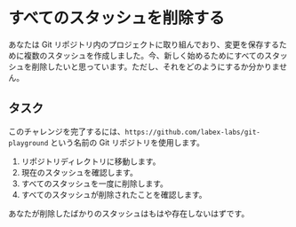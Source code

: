 # すべてのスタッシュを削除する

あなたは Git リポジトリ内のプロジェクトに取り組んでおり、変更を保存するために複数のスタッシュを作成しました。今、新しく始めるためにすべてのスタッシュを削除したいと思っています。ただし、それをどのようにするか分かりません。

## タスク

このチャレンジを完了するには、`https://github.com/labex-labs/git-playground` という名前の Git リポジトリを使用します。

1. リポジトリディレクトリに移動します。
2. 現在のスタッシュを確認します。
3. すべてのスタッシュを一度に削除します。
4. すべてのスタッシュが削除されたことを確認します。

あなたが削除したばかりのスタッシュはもはや存在しないはずです。
